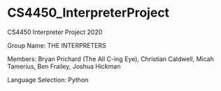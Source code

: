 # CS4450_InterpreterProject
CS4450 Interpreter Project 2020

Group Name: THE INTERPRETERS

Members:
Bryan Prichard (The All C-ing Eye), 
Christian Caldwell, 
Micah Tamerius, 
Ben Frailey, 
Joshua Hickman

Language Selection: Python

